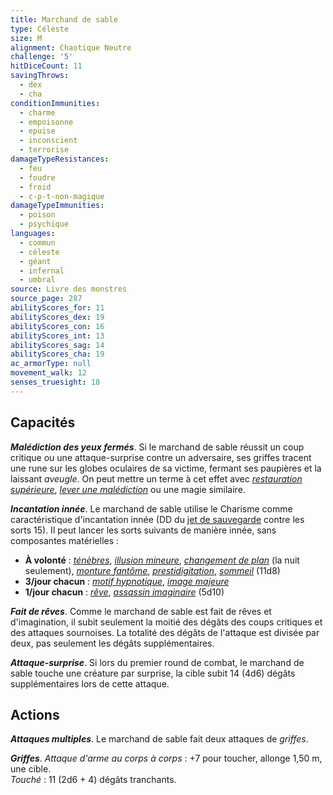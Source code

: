 ```yaml
---
title: Marchand de sable
type: Céleste
size: M
alignment: Chaotique Neutre
challenge: '5'
hitDiceCount: 11
savingThrows:
  - dex
  - cha
conditionImmunities:
  - charme
  - empoisonne
  - epuise
  - inconscient
  - terrorise
damageTypeResistances:
  - feu
  - foudre
  - froid
  - c-p-t-non-magique
damageTypeImmunities:
  - poison
  - psychique
languages:
  - commun
  - céleste
  - géant
  - infernal
  - umbral
source: Livre des monstres
source_page: 287
abilityScores_for: 11
abilityScores_dex: 19
abilityScores_con: 16
abilityScores_int: 13
abilityScores_sag: 14
abilityScores_cha: 19
ac_armorType: null
movement_walk: 12
senses_truesight: 18
---
```

## Capacités
_**Malédiction des yeux fermés**_. Si le marchand de sable réussit un coup critique ou une attaque-surprise contre un adversaire, ses griffes tracent une rune sur les globes oculaires de sa victime, fermant ses paupières et la laissant _aveugle_. On peut mettre un terme à cet effet avec [_restauration supérieure_](/grimoire/restauration-superieure/), [_lever une malédiction_](/grimoire/lever-une-malediction/) ou une magie similaire.

_**Incantation innée**_. Le marchand de sable utilise le Charisme comme caractéristique d'incantation innée (DD du [jet de sauvegarde](/utiliser-les-caracteristiques/#jets-de-sauvegarde) contre les sorts 15). Il peut lancer les sorts suivants de manière innée, sans composantes matérielles :
* **À volonté** : [_ténèbres_](/grimoire/tenebres/), [_illusion mineure_](/grimoire/illusion-mineure/), [_changement de plan_](/grimoire/changement-de-plan/) (la nuit seulement), [_monture fantôme_](/grimoire/monture-fantome/), [_prestidigitation_](/grimoire/prestidigitation/), [_sommeil_](/grimoire/sommeil/) (11d8)
* **3/jour chacun** : [_motif hypnotique_](/grimoire/motif-hypnotique/), [_image majeure_](/grimoire/image-majeure/)
* **1/jour chacun** : [_rêve_](/grimoire/reve/), [_assassin imaginaire_](/grimoire/assassin-imaginaire/) (5d10)

_**Fait de rêves**_. Comme le marchand de sable est fait de rêves et d'imagination, il subit seulement la moitié des dégâts des coups critiques et des attaques sournoises. La totalité des dégâts de l'attaque est divisée par deux, pas seulement les dégâts supplémentaires.

_**Attaque-surprise**_. Si lors du premier round de combat, le marchand de sable touche une créature par surprise, la cible subit 14 (4d6) dégâts supplémentaires lors de cette attaque.

## Actions
_**Attaques multiples**_. Le marchand de sable fait deux attaques de _griffes_.

_**Griffes**_. _Attaque d'arme au corps à corps_ : +7 pour toucher, allonge 1,50 m, une cible.  
_Touché_ : 11 (2d6 + 4) dégâts tranchants.
